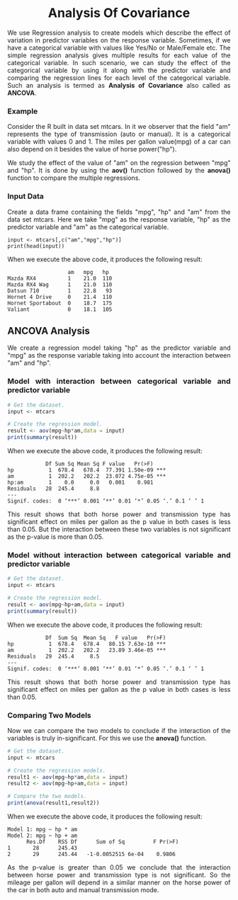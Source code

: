 <div align='justify'>

# <div align='center'>Analysis Of Covariance</div>

We use Regression analysis to create models which describe the effect of variation in predictor variables on the response variable. Sometimes, if we have a categorical variable with values like Yes/No or Male/Female etc. The simple regression analysis gives multiple results for each value of the categorical variable. In such scenario, we can study the effect of the categorical variable by using it along with the predictor variable and comparing the regression lines for each level of the categorical variable. Such an analysis is termed as **Analysis of Covariance** also called as **ANCOVA**.

### Example

Consider the R built in data set mtcars. In it we observer that the field "am" represents the type of transmission (auto or manual). It is a categorical variable with values 0 and 1. The miles per gallon value(mpg) of a car can also depend on it besides the value of horse power("hp").

We study the effect of the value of "am" on the regression between "mpg" and "hp". It is done by using the **aov()** function followed by the **anova()** function to compare the multiple regressions.

### Input Data

Create a data frame containing the fields "mpg", "hp" and "am" from the data set mtcars. Here we take "mpg" as the response variable, "hp" as the predictor variable and "am" as the categorical variable.

```
input <- mtcars[,c("am","mpg","hp")]
print(head(input))
```

When we execute the above code, it produces the following result:

```
                   am   mpg   hp
Mazda RX4          1    21.0  110
Mazda RX4 Wag      1    21.0  110
Datsun 710         1    22.8   93
Hornet 4 Drive     0    21.4  110
Hornet Sportabout  0    18.7  175
Valiant            0    18.1  105
```

## ANCOVA Analysis

We create a regression model taking "hp" as the predictor variable and "mpg" as the response variable taking into account the interaction between "am" and "hp".

### Model with interaction between categorical variable and predictor variable

```r
# Get the dataset.
input <- mtcars

# Create the regression model.
result <- aov(mpg~hp*am,data = input)
print(summary(result))
```

When we execute the above code, it produces the following result:

```
            Df Sum Sq Mean Sq F value   Pr(>F)    
hp           1  678.4   678.4  77.391 1.50e-09 ***
am           1  202.2   202.2  23.072 4.75e-05 ***
hp:am        1    0.0     0.0   0.001    0.981    
Residuals   28  245.4     8.8                     
---
Signif. codes:  0 ‘***’ 0.001 ‘**’ 0.01 ‘*’ 0.05 ‘.’ 0.1 ‘ ’ 1
```

This result shows that both horse power and transmission type has significant effect on miles per gallon as the p value in both cases is less than 0.05. But the interaction between these two variables is not significant as the p-value is more than 0.05.

### Model without interaction between categorical variable and predictor variable

```r
# Get the dataset.
input <- mtcars

# Create the regression model.
result <- aov(mpg~hp+am,data = input)
print(summary(result))
```

When we execute the above code, it produces the following result:

```
            Df  Sum Sq  Mean Sq   F value   Pr(>F)    
hp           1  678.4   678.4   80.15 7.63e-10 ***
am           1  202.2   202.2   23.89 3.46e-05 ***
Residuals   29  245.4     8.5                     
---
Signif. codes:  0 ‘***’ 0.001 ‘**’ 0.01 ‘*’ 0.05 ‘.’ 0.1 ‘ ’ 1
```

This result shows that both horse power and transmission type has significant effect on miles per gallon as the p value in both cases is less than 0.05.

### Comparing Two Models

Now we can compare the two models to conclude if the interaction of the variables is truly in-significant. For this we use the **anova()** function.

```r
# Get the dataset.
input <- mtcars

# Create the regression models.
result1 <- aov(mpg~hp*am,data = input)
result2 <- aov(mpg~hp+am,data = input)

# Compare the two models.
print(anova(result1,result2))
```

When we execute the above code, it produces the following result:

```
Model 1: mpg ~ hp * am
Model 2: mpg ~ hp + am
      Res.Df    RSS Df      Sum of Sq         F Pr(>F)
1       28      245.43                           
2       29      245.44   -1-0.0052515 6e-04    0.9806
```

As the p-value is greater than 0.05 we conclude that the interaction between horse power and transmission type is not significant. So the mileage per gallon will depend in a similar manner on the horse power of the car in both auto and manual transmission mode.

</div>
